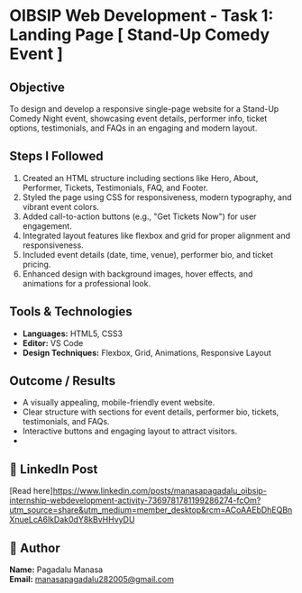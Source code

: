 # OIBSIP Web Development - Task 1: Landing Page [ Stand-Up Comedy Event ]

## Objective
To design and develop a responsive single-page website for a Stand-Up Comedy Night event, showcasing event details, performer info, ticket options, testimonials, and FAQs in an engaging and modern layout.

## Steps I Followed
1. Created an HTML structure including sections like Hero, About, Performer, Tickets, Testimonials, FAQ, and Footer.
2. Styled the page using CSS for responsiveness, modern typography, and vibrant event colors.
3. Added call-to-action buttons (e.g., "Get Tickets Now") for user engagement.
4. Integrated layout features like flexbox and grid for proper alignment and responsiveness.
5. Included event details (date, time, venue), performer bio, and ticket pricing.
6. Enhanced design with background images, hover effects, and animations for a professional look.

## Tools & Technologies
- **Languages:** HTML5, CSS3  
- **Editor:** VS Code  
- **Design Techniques:** Flexbox, Grid, Animations, Responsive Layout  

##  Outcome / Results
- A visually appealing, mobile-friendly event website.  
- Clear structure with sections for event details, performer bio, tickets, testimonials, and FAQs.  
- Interactive buttons and engaging layout to attract visitors.
- 
## 🔗 LinkedIn Post
[Read here]https://www.linkedin.com/posts/manasapagadalu_oibsip-internship-webdevelopment-activity-7369781781199286274-fcOm?utm_source=share&utm_medium=member_desktop&rcm=ACoAAEbDhEQBnXnueLcA6lkDak0dY8kBvHHvyDU

## 👤 Author
**Name:** Pagadalu Manasa  
**Email:** manasapagadalu282005@gmail.com

